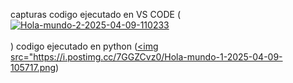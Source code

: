 capturas
codigo ejecutado en VS CODE (<a href="https://postimg.cc/Kk6vB97V" target="_blank"><img src="https://i.postimg.cc/Kk6vB97V/Hola-mundo-2-2025-04-09-110233.png" alt="Hola-mundo-2-2025-04-09-110233"/></a><br/><br/>)
codigo ejecutado en python (<a href="https://postimg.cc/7GGZCvz0" target="_blank"><img src="https://i.postimg.cc/7GGZCvz0/Hola-mundo-1-2025-04-09-105717.png)
